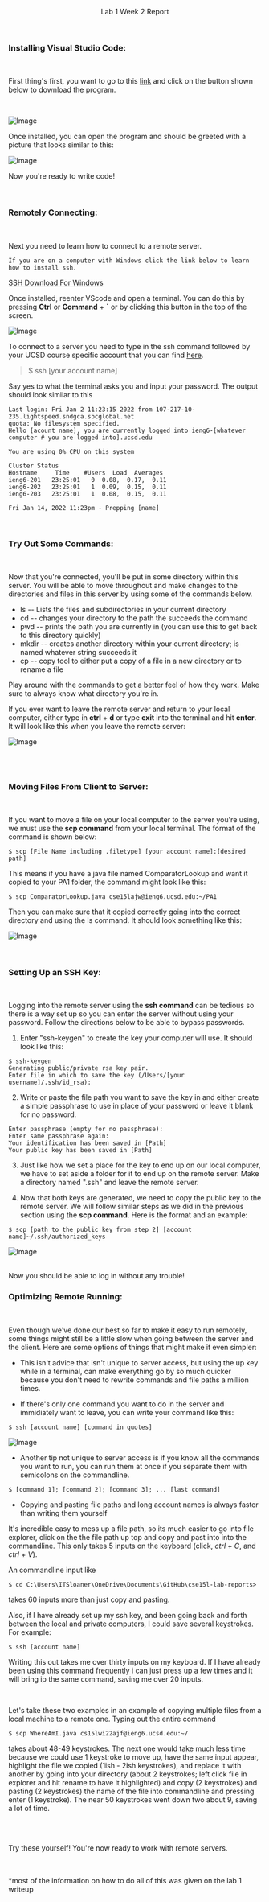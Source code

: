 <p align="center">
Lab 1 Week 2 Report
</p>
<br />

### **Installing Visual Studio Code:**
<br />  

First thing's first, you want to go to this 
[link](https://code.visualstudio.com/) and click on the button shown below to download the program. 

<br />   


![Image](VSCodeButton.png)


Once installed, you can open the program and should be greeted with a picture that looks similar to this:

![Image](vscode.png)

Now you're ready to write code!


<br /> 

### **Remotely Connecting:**

<br /> 

Next you need to learn how to connect to a remote server.

```
If you are on a computer with Windows click the link below to learn how to install ssh.
```
[SSH Download For Windows](https://docs.microsoft.com/en-us/windows-server/administration/openssh/openssh_install_firstuse)


Once installed, reenter VScode and open a terminal. You can do this by pressing **Ctrl** or **Command** + **`** or by clicking this button in the top of the screen. 

![Image](NewTerminal.png)

To connect to a server you need to type in the ssh command followed by your UCSD course specific account that you can find [here](https://sdacs.ucsd.edu/~icc/index.php).

> $ ssh [your account name]

Say yes to what the terminal asks you and input your password. The output should look similar to this

```
Last login: Fri Jan 2 11:23:15 2022 from 107-217-10-235.lightspeed.sndgca.sbcglobal.net
quota: No filesystem specified.
Hello [acount name], you are currently logged into ieng6-[whatever computer # you are logged into].ucsd.edu

You are using 0% CPU on this system

Cluster Status 
Hostname     Time    #Users  Load  Averages  
ieng6-201   23:25:01   0  0.08,  0.17,  0.11
ieng6-202   23:25:01   1  0.09,  0.15,  0.11
ieng6-203   23:25:01   1  0.08,  0.15,  0.11

Fri Jan 14, 2022 11:23pm - Prepping [name]
```

<br /> 

### **Try Out Some Commands:**

<br /> 

Now that you're connected, you'll be put in some directory within this server. You will be able to move throughout and make changes to the directories and files in this server by using some of the commands below.


* ls -- Lists the files and subdirectories in your current directory
* cd -- changes your directory to the path the succeeds the command
* pwd -- prints the path you are currently in (you can use this to get back to this directory quickly)
* mkdir -- creates another directory within your current directory; is named whatever string succeeds it
* cp -- copy tool to either put a copy of a file in a new directory or to rename a file

Play around with the commands to get a better feel of how they work. Make sure to always know what directory you're in.

If you ever want to leave the remote server and return to your local computer, either type in **ctrl** + **d** or type **exit** into the terminal and hit **enter**. It will look like this when you leave the remote server:




![Image](exitssh.png)

<br />

<br />

### **Moving Files From Client to Server:**
<br />  

If you want to move a file on your local computer to the server you're using, we must use the **scp command** from your local terminal. The format of the command is shown below:

```
$ scp [File Name including .filetype] [your account name]:[desired path]
```

This means if you have a java file named ComparatorLookup and want it copied to your PA1 folder, the command might look like this:
```
$ scp ComparatorLookup.java cse15lajw@ieng6.ucsd.edu:~/PA1
```
Then you can make sure that it copied correctly going into the correct directory and using the ls command. It should look something like this:

![Image](ls.png)

<br /> 

### **Setting Up an SSH Key:**

<br /> 

Logging into the remote server using the **ssh command** can be tedious so there is a way set up so you can enter the server without using your password. Follow the directions below to be able to bypass passwords.

1. Enter "ssh-keygen" to create the key your computer will use. It should look like this:
```
$ ssh-keygen
Generating public/private rsa key pair.
Enter file in which to save the key (/Users/[your username]/.ssh/id_rsa):
``` 
2. Write or paste the file path you want to save the key in and either create a simple passphrase to use in place of your password or leave it blank for no password.
```
Enter passphrase (empty for no passphrase): 
Enter same passphrase again: 
Your identification has been saved in [Path]
Your public key has been saved in [Path]
```
3. Just like how we set a place for the key to end up on our local computer, we have to set aside a folder for it to end up on the remote server. Make a directory named ".ssh" and leave the remote server.

4. Now that both keys are generated, we need to copy the public key to the remote server. We will follow similar steps as we did in the previous section using the **scp command**. Here is the format and an example:

```
$ scp [path to the public key from step 2] [account name]~/.ssh/authorized_keys
```

![Image](sshkey.png)
 
 <br /> 
Now you should be able to log in without any trouble!

<br /> 

### **Optimizing Remote Running:**

<br /> 

Even though we've done our best so far to make it easy to run remotely, some things might still be a little slow when going between the server and the client. Here are some options of things that might make it even simpler:

* This isn't advice that isn't unique to server access, but using the up key while in a terminal, can make everything go by so much quicker because you don't need to rewrite commands and file paths a million times.

* If there's only one command you want to do in the server and immidiately want to leave, you can write your command like this:
 
```
$ ssh [account name] [command in quotes]
```
![Image](lscommand.png)
* Another tip not unique to server access is if you know all the commands you want to run, you can run them at once if you separate them with semicolons on the commandline.
```
$ [command 1]; [command 2]; [command 3]; ... [last command]
```
* Copying and pasting file paths and long account names is always faster than writing them yourself

It's incredible easy to mess up a file path, so its much easier to go into file explorer, click on the the file path up top and copy and past into into the commandline. This only takes 5 inputs on the keyboard (click, *ctrl* + *C*, and *ctrl* + *V*).

An commandline input like 

```
$ cd C:\Users\ITSloaner\OneDrive\Documents\GitHub\cse15l-lab-reports>
```

takes 60 inputs more than just copy and pasting.

 
Also, if I have already set up my ssh key, and been going back and forth between the local and private computers, I could save several keystrokes. For example:

```
$ ssh [account name]
```
Writing this out takes me over thirty inputs on my keyboard. If I have already been using this command frequently i can just press up a few times and it will bring ip the same command, saving me over 20 inputs.

<br>

Let's take these two examples in an example of copying multiple files from a local machine to a remote one. Typing out the entire command

```
$ scp WhereAmI.java cs15lwi22ajf@ieng6.ucsd.edu:~/
```
takes about 48-49 keystrokes. The next one would take much less time because we could use 1 keystroke to move up, have the same input appear, highlight the file we copied (1ish - 2ish keystrokes), and replace it with another by going into your directory (about 2 keystrokes; left click file in explorer and hit rename to have it highlighted) and copy (2 keystrokes) and pasting (2 keystrokes) the name of the file into commandline and pressing enter (1 keystroke). The near 50 keystrokes went down two about 9, saving a lot of time.

<br>
<br>

Try these yourself! You're now ready to work with remote servers.

<br /> <br />
*most of the information on how to do all of this was given on the lab 1 writeup

